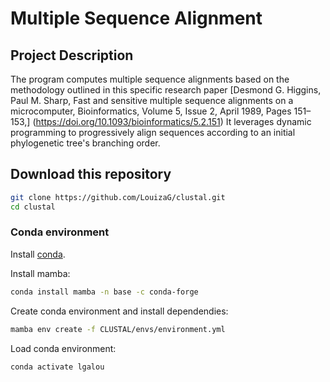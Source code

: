 # Multiple Sequence Alignment


## Project Description

The program computes multiple sequence alignments based on the methodology outlined in this specific research paper [Desmond G. Higgins, Paul M. Sharp, Fast and sensitive multiple sequence alignments on a microcomputer, Bioinformatics, Volume 5, Issue 2, April 1989, Pages 151–153,] (https://doi.org/10.1093/bioinformatics/5.2.151)
It leverages dynamic programming to progressively align sequences according to an initial phylogenetic tree's branching order. 

## Download this repository

```bash
git clone https://github.com/LouizaG/clustal.git
cd clustal
```
### Conda environment

Install [conda](https://docs.conda.io/en/latest/miniconda.html).

Install mamba:

```bash
conda install mamba -n base -c conda-forge
```

Create conda environment and install dependendies:

```bash
mamba env create -f CLUSTAL/envs/environment.yml
```

Load conda environment:

```bash
conda activate lgalou
```

